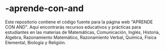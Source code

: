 # -aprende-con-and
Este repositorio contiene el código fuente para la página web "APRENDE CON AND". Aquí encontrarás recursos educativos y prácticas para estudiantes en las materias de Matemáticas, Comunicación, Inglés, Historia, Álgebra, Razonamiento Matemático, Razonamiento Verbal, Química, Física Elemental, Biología y Religión.
